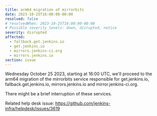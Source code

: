 ```yaml
---
title: arm64 migration of mirrorbits
date: 2023-10-25T16:00:00-00:00
resolved: false
# resolvedWhen: 2023-10-25T16:00:00-00:00
# Possible severity levels: down, disrupted, notice
severity: disrupted
affected:
  - fallback.get.jenkins.io
  - get.jenkins.io
  - mirrors.jenkins-ci.org
  - mirrors.jenkins.io
section: issue
---
```


<!-- [Final message]

The operation is now finished, no interruption of services.

[Initial message] -->

Wednesday October 25 2023, starting at 16:00 UTC, we'll proceed to the arm64 migration of the mirrorbits service responsible for get.jenkins.io, fallback.get.jenkins.io, mirrors.jenkins.io and mirror.jenkins-ci.org.

There might be a brief interruption of these services.

Related help desk issue: https://github.com/jenkins-infra/helpdesk/issues/3619

